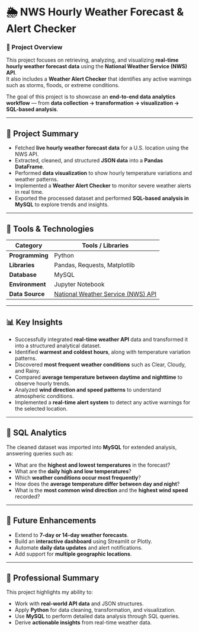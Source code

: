 # 🌦️ NWS Hourly Weather Forecast & Alert Checker  

### 📘 Project Overview  
This project focuses on retrieving, analyzing, and visualizing **real-time hourly weather forecast data** using the **National Weather Service (NWS) API**.  
It also includes a **Weather Alert Checker** that identifies any active warnings such as storms, floods, or extreme conditions.  

The goal of this project is to showcase an **end-to-end data analytics workflow** — from **data collection → transformation → visualization → SQL-based analysis**.

---

## 🎯 Project Summary  

- Fetched **live hourly weather forecast data** for a U.S. location using the NWS API.  
- Extracted, cleaned, and structured **JSON data** into a **Pandas DataFrame**.  
- Performed **data visualization** to show hourly temperature variations and weather patterns.  
- Implemented a **Weather Alert Checker** to monitor severe weather alerts in real time.  
- Exported the processed dataset and performed **SQL-based analysis in MySQL** to explore trends and insights.  

---

## 🧰 Tools & Technologies  

| Category | Tools / Libraries |
|-----------|-------------------|
| **Programming** | Python |
| **Libraries** | Pandas, Requests, Matplotlib |
| **Database** | MySQL |
| **Environment** | Jupyter Notebook |
| **Data Source** | [National Weather Service (NWS) API](https://www.weather.gov/documentation/services-web-api) |

---

## 📊 Key Insights  

- Successfully integrated **real-time weather API** data and transformed it into a structured analytical dataset.  
- Identified **warmest and coldest hours**, along with temperature variation patterns.  
- Discovered **most frequent weather conditions** such as Clear, Cloudy, and Rainy.  
- Compared **average temperature between daytime and nighttime** to observe hourly trends.  
- Analyzed **wind direction and speed patterns** to understand atmospheric conditions.  
- Implemented a **real-time alert system** to detect any active warnings for the selected location.  

---

## 💾 SQL Analytics  

The cleaned dataset was imported into **MySQL** for extended analysis, answering queries such as:
- What are the **highest and lowest temperatures** in the forecast?  
- What are the **daily high and low temperatures**?  
- Which **weather conditions occur most frequently**?  
- How does the **average temperature differ between day and night**?  
- What is the **most common wind direction** and the **highest wind speed** recorded?  

---

## 🔮 Future Enhancements  

- Extend to **7-day or 14-day weather forecasts**.  
- Build an **interactive dashboard** using Streamlit or Plotly.  
- Automate **daily data updates** and alert notifications.  
- Add support for **multiple geographic locations**.   

---

## 💼 Professional Summary  

This project highlights my ability to:  
- Work with **real-world API data** and JSON structures.  
- Apply **Python** for data cleaning, transformation, and visualization.  
- Use **MySQL** to perform detailed data analysis through SQL queries.  
- Derive **actionable insights** from real-time weather data.  
